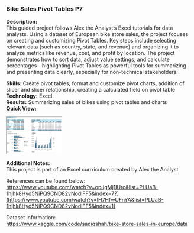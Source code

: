 ### Bike Sales Pivot Tables P7

**Description:**  
This guided project follows Alex the Analyst’s Excel tutorials for data analysts. Using a dataset of European bike store sales, the project focuses on creating and customizing Pivot Tables. Key steps include selecting relevant data (such as country, state, and revenue) and organizing it to analyze metrics like revenue, cost, and profit by location. The project demonstrates how to sort data, adjust value settings, and calculate percentages—highlighting Pivot Tables as powerful tools for summarizing and presenting data clearly, especially for non-technical stakeholders.  

**Skills:** Create pivot tables; format and customize pivot charts, addition of slicer and slicer relationship, creating a calculated field on pivot table
**Technology:** Excel.  
**Results:** Summarizing sales of bikes using pivot tables and charts  
**Quick View:**  

<img src="https://github.com/mher12/Bike-Sales-Pivot-Tables-P7/blob/main/Screenshot%202025-06-02%20145613.png" width="150" height="100">

**Additional Notes:**  
This project is part of an Excel currriculum created by Alex the Analyst.  
  
References can be found below:  
<https://www.youtube.com/watch?v=opJgMj1IUrc&list=PLUaB-1hjhk8Hyd5NiPQ9CND82vNodlFF5&index=7?](https://www.youtube.com/watch?v=lH7HfwUFnYA&list=PLUaB-1hjhk8Hyd5NiPQ9CND82vNodlFF5&index=1)>  

Dataset information:  
<https://www.kaggle.com/code/sadiqshah/bike-store-sales-in-europe/data>

